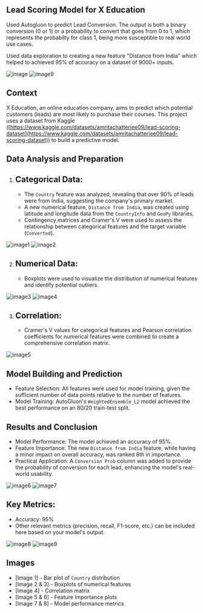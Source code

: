 ## Lead Scoring Model for X Education

Used Autogluon to predict Lead Conversion. The output is both a binary conversion (0 or 1) or a probability to convert that goes from 0 to 1, which represents the probabilty for class 1, being more susceptible to real world use cases.

Used data exploration to creating a new feature "Distance from India" which helped to achieved 95% of accuracy on a dataset of 9000+ inputs.

![image](images/conversion%20prob.png)
![image9](images/accuracy.png)

## Context

X Education, an online education company, aims to predict which potential customers (leads) are most likely to purchase their courses. This project uses a dataset from Kaggle ([https://www.kaggle.com/datasets/amritachatterjee09/lead-scoring-dataset](https://www.kaggle.com/datasets/amritachatterjee09/lead-scoring-dataset)) to build a predictive model.

## Data Analysis and Preparation

1. ## Categorical Data:
   - The `Country` feature was analyzed, revealing that over 90% of leads were from India, suggesting the company's primary market.
   - A new numerical feature, `Distance from India`, was created using latitude and longitude data from the `CountryInfo` and `GeoPy` libraries.
   - Contingency matrices and Cramer's V were used to assess the relationship between categorical features and the target variable (`Converted`).

![image1](images/categoricos.png)
![image2](images/cramer.png)

2. ## Numerical Data:
   - Boxplots were used to visualize the distribution of numerical features and identify potential outliers.

![image3](images/botplot.png)
![image4](images/numerical_description.png)

3. ## Correlation:
   - Cramer's V values for categorical features and Pearson correlation coefficients for numerical features were combined to create a comprehensive correlation matrix.

![image5](images/correlacao.png)

## Model Building and Prediction

- Feature Selection: All features were used for model training, given the sufficient number of data points relative to the number of features.
- Model Training: AutoGluon's `WeightedEnsemble_L2` model achieved the best performance on an 80/20 train-test split.

## Results and Conclusion

- Model Performance: The model achieved an accuracy of 95%.
- Feature Importance: The new `Distance from India` feature, while having a minor impact on overall accuracy, was ranked 8th in importance.
- Practical Application: A `Conversion Prob` column was added to provide the probability of conversion for each lead, enhancing the model's real-world usability.

![image6](images/feature%20importance%202.png)
![image7](images/feature%20importance.png)

## Key Metrics:

* Accuracy: 95%
* Other relevant metrics (precision, recall, F1-score, etc.) can be included here based on your model's output.

![image8](images/confusion%20matrix.png)
![image9](images/accuracy.png)

## Images

* [Image 1] - Bar plot of `Country` distribution
* [Image 2 & 3] - Boxplots of numerical features
* [Image 4] - Correlation matrix
* [Image 5 & 6] - Feature importance plots
* [Image 7 & 8] - Model performance metrics